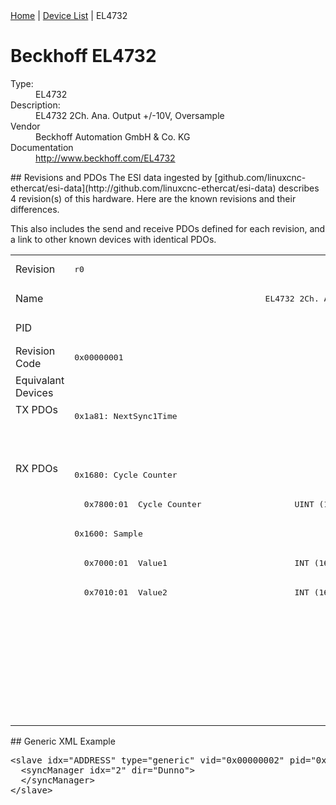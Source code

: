 <div class="nav"><a href="/esi-data">Home</a> | <a href="/esi-data/devices">Device List</a> | EL4732</div>

#  Beckhoff EL4732

<dl>
  <dt>Type:</dt><dd>EL4732</dd>
  <dt>Description:</dt><dd>EL4732 2Ch. Ana. Output +/-10V, Oversample</dd>
  <dt>Vendor</dt><dd>Beckhoff Automation GmbH & Co. KG</dd>
  <dt>Documentation</dt><dd><a href="http://www.beckhoff.com/EL4732">http://www.beckhoff.com/EL4732</a></dd>
</dl>
## Revisions and PDOs
The ESI data ingested by [github.com/linuxcnc-ethercat/esi-data](http://github.com/linuxcnc-ethercat/esi-data) describes 4 revision(s) of this hardware.  Here are the known revisions and their differences.

This also includes the send and receive PDOs defined for each revision, and a link to other known devices with identical PDOs.

<table>
<tr >
<td class="first">Revision</td>
<td ><pre>r0</pre></td>
<td ><pre>r2</pre></td>
<td ><pre>r3</pre></td>
<td ><pre>r4</pre></td>
</tr>
<tr >
<td class="first">Name</td>
<td  colspan=4 align="center"><pre>EL4732 2Ch. Ana. Output +/-10V, Oversample</pre></td>
</tr>
<tr >
<td class="first">PID</td>
<td  colspan=4 align="center"><pre>0x127c3052</pre></td>
</tr>
<tr >
<td class="first">Revision Code</td>
<td ><pre>0x00000001</pre></td>
<td ><pre>0x00020000</pre></td>
<td ><pre>0x00030000</pre></td>
<td ><pre>0x00040000</pre></td>
</tr>
<tr >
<td class="first">Equivalant Devices</td>
<td ></td>
<td  colspan=3 align="center"><pre><a href="EL4712">EL4712 r0,r1</a></pre></td>
</tr>
<tr class="txpdo pdosection">
<td class="first" rowspan=2 valign=top>TX PDOs</td>
<td><pre>0x1a81: NextSync1Time</pre></td>
<td colspan=4 align="left"></td>
</tr>
<tr class="txpdo pdosection">
<td ></td>
<td  colspan=3 align="left"><pre>0x1a82: StartTimeNextOutput</pre></td>
</tr>
<tr class="rxpdo pdosection">
<td class="first" rowspan=9 valign=top>RX PDOs</td>
<td><pre>0x1680: Cycle Counter</pre></td>
<td colspan=3 align="left"><pre>0x1680: Ch1 CycleCount</pre></td>
<td></td>
</tr>
<tr class="rxpdo">
<td ><pre>  0x7800:01  Cycle Counter                   UINT (16 bits)</pre></td>
<td  colspan=3 align="left"><pre>  0x7800:01  Ch1 CycleCount                  UINT (16 bits)</pre></td>
</tr>
<tr class="rxpdo pdosection">
<td ><pre>0x1600: Sample</pre></td>
<td  colspan=3 align="left"><pre>0x1600: Ch1 Sample</pre></td>
</tr>
<tr class="rxpdo">
<td ><pre>  0x7000:01  Value1                          INT (16 bits)</pre></td>
<td  colspan=3 align="left"><pre>  0x7000:01  Ch1 Value                       INT (16 bits)</pre></td>
</tr>
<tr class="rxpdo">
<td ><pre>  0x7010:01  Value2                          INT (16 bits)</pre></td>
<td  colspan=3 align="left"></td>
</tr>
<tr class="rxpdo pdosection">
<td ></td>
<td  colspan=3 align="left"><pre>0x1780: Ch2 CycleCount</pre></td>
</tr>
<tr class="rxpdo">
<td ></td>
<td  colspan=3 align="left"><pre>  0x7800:02  Ch2 CycleCount                  UINT (16 bits)</pre></td>
</tr>
<tr class="rxpdo pdosection">
<td ></td>
<td  colspan=3 align="left"><pre>0x1700: Ch2 Sample</pre></td>
</tr>
<tr class="rxpdo">
<td ></td>
<td  colspan=3 align="left"><pre>  0x7000:02  Ch2 Value                       INT (16 bits)</pre></td>
</tr>
</table>
## Generic XML Example
<pre class="xml">
&lt;slave idx="ADDRESS" type="generic" vid="0x00000002" pid="0x127c3052" configPdos="true"&gt;
  &lt;syncManager idx="2" dir="Dunno"&gt;
  &lt;/syncManager&gt;
&lt;/slave&gt;
</pre>
